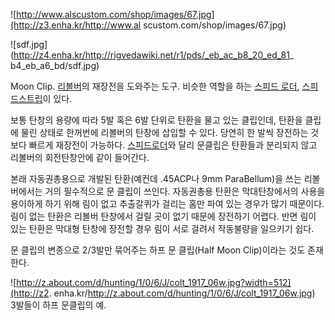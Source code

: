 ![http://www.alscustom.com/shop/images/67.jpg](http://z3.enha.kr/http://www.al
scustom.com/shop/images/67.jpg)  

![sdf.jpg](http://z4.enha.kr/http://rigvedawiki.net/r1/pds/_eb_ac_b8_20_ed_81_
b4_eb_a6_bd/sdf.jpg)

Moon Clip. [리볼버](%EB%A6%AC%EB%B3%BC%EB%B2%84.md)의 재장전을 도와주는 도구. 비슷한 역할을 하는
[스피드 로더](%EC%8A%A4%ED%94%BC%EB%93%9C%20%EB%A1%9C%EB%8D%94.md), [스피드스트립](%EC%8A%A4%ED%94%BC%EB%93%9C%20%EC%8A%A4%ED%8A%B8%EB%A6%BD.md)이 있다.

보통 탄창의 용량에 따라 5발 혹은 6발 단위로 탄환을 물고 있는 클립인데, 탄환을 클립에 물린 상태로 한꺼번에 리볼버의 탄창에 삽입할 수
있다. 당연히 한 발씩 장전하는 것보다 빠르게 재장전이 가능하다. [스피드로더](%EC%8A%A4%ED%94%BC%EB%93%9C%20%EB%A1%9C%EB%8D%94.md)와 달리 문클립은 탄환들과 분리되지
않고 리볼버의 회전탄창안에 같이 들어간다.

본래 자동권총용으로 개발된 탄환(예컨데 .45ACP나 9mm ParaBellum)을 쓰는 리볼버에서는 거의 필수적으로 문 클립이 쓰인다.
자동권총용 탄환은 막대탄창에서의 사용을 용이하게 하기 위해 림이 없고 추출갈퀴가 걸리는 홈만 파여 있는 경우가 많기 때문이다. 림이 없는
탄환은 리볼버 탄창에서 걸릴 곳이 없기 때문에 장전하기 어렵다. 반면 림이 있는 탄환은 막대형 탄창에 장전할 경우 림이 서로 걸려서
작동불량을 일으키기 쉽다.  

문 클립의 변종으로 2/3발만 묶어주는 하프 문 클립(Half Moon Clip)이라는 것도 존재한다.  

![http://z.about.com/d/hunting/1/0/6/J/colt_1917_06w.jpg?width=512](http://z2.
enha.kr/http://z.about.com/d/hunting/1/0/6/J/colt_1917_06w.jpg)  
3발들이 하프 문클립의 예.

